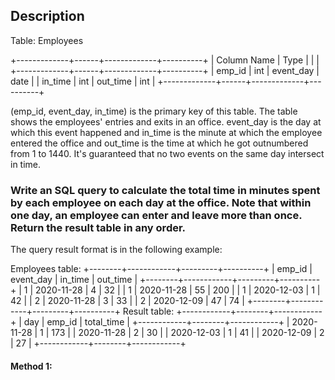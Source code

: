 ## Description

Table: Employees

+-------------+------+-------------+----------+
| Column Name | Type | | |
+-------------+------+-------------+----------+
| emp_id | int | event_day | date |
| in_time | int | out_time | int |
+-------------+------+-------------+----------+

(emp_id, event_day, in_time) is the primary key of this table.
The table shows the employees' entries and exits in an office.
event_day is the day at which this event happened and in_time is the minute at which the employee entered the office and out_time is the time at which he got outnumbered from 1 to 1440.
It's guaranteed that no two events on the same day intersect in time.

### Write an SQL query to calculate the total time in minutes spent by each employee on each day at the office. Note that within one day, an employee can enter and leave more than once. Return the result table in any order.

The query result format is in the following example:

Employees table:
+--------+------------+---------+----------+
| emp_id | event_day | in_time | out_time |
+--------+------------+---------+----------+
| 1 | 2020-11-28 | 4 | 32 |
| 1 | 2020-11-28 | 55 | 200 |
| 1 | 2020-12-03 | 1 | 42 |
| 2 | 2020-11-28 | 3 | 33 |
| 2 | 2020-12-09 | 47 | 74 |
+--------+------------+---------+----------+
Result table:
+------------+--------+------------+
| day | emp_id | total_time |
+------------+--------+------------+
| 2020-11-28 | 1 | 173 |
| 2020-11-28 | 2 | 30 |
| 2020-12-03 | 1 | 41 |
| 2020-12-09 | 2 | 27 |
+------------+--------+------------+

#### Method 1:

```sql

```
